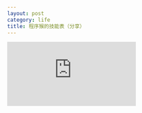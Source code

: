 ```yaml
---
layout: post
category: life
title: 程序猴的技能表（分享）
---
```

![here](http://blog.knownsec.com/Knownsec_RD_Checklist/v2.2.html)